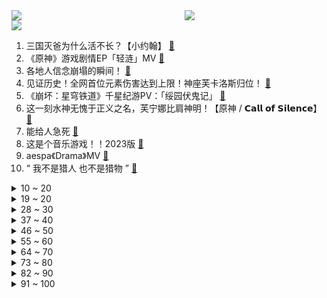 <div >
	<a style="float:left;width:55%;" href = "https://github.com/anuraghazra/github-readme-stats">
	 <img src = "https://github-readme-stats.vercel.app/api?username=iuuuuuaena&theme=buefy&show_icons=true"/>
	</a>
	<a  style="float:right;width:45%" href = "https://github.com/anuraghazra/github-readme-stats">
	 <img  src="https://github-readme-stats.vercel.app/api/top-langs/?username=anuraghazra&layout=compact"/>
	</a>
	</div>

[![](https://img.shields.io/badge/jxd-@jxdgogogo.xyz-yellowgreen.svg)](https://www.jxdgogogo.xyz)<br>
1. 三国灭爸为什么活不长？【小约翰】 [:link:](//www.bilibili.com/video/BV16a4y1Q7by) <br>
2. 《原神》游戏剧情EP「轻涟」MV [:link:](//www.bilibili.com/video/BV17N411g7Ft) <br>
3. 各地人信念崩塌的瞬间！ [:link:](//www.bilibili.com/video/BV1ba4y1Q7pV) <br>
4. 见证历史！全网首位元素伤害达到上限！神座芙卡洛斯归位！ [:link:](//www.bilibili.com/video/BV1Qg4y1X7o6) <br>
5. 《崩坏：星穹铁道》千星纪游PV：「绥园伏鬼记」 [:link:](//www.bilibili.com/video/BV1Xw411K7Mg) <br>
6. 这一刻水神无愧于正义之名，芙宁娜比肩神明！【原神 / 𝗖𝗮𝗹𝗹 𝗼𝗳 𝗦𝗶𝗹𝗲𝗻𝗰𝗲】 [:link:](//www.bilibili.com/video/BV14u4y187Rg) <br>
7. 能给人急死 [:link:](//www.bilibili.com/video/BV1nj411a7Cz) <br>
8. 这是个音乐游戏！！2023版 [:link:](//www.bilibili.com/video/BV1ze411X7MN) <br>
9. aespa《Drama》MV [:link:](//www.bilibili.com/video/BV1Se411X7d4) <br>
10. “ 我不是猎人 也不是猎物 ” [:link:](//www.bilibili.com/video/BV1R94y137TL) <br>
<details>
<summary>10 ~ 20</summary>

11. 你最喜欢上哪科老师的课？ [:link:](//www.bilibili.com/video/BV1mM411S7SD) <br>
12. 《甄嬛传》之 甄嬛的一生 (上) [:link:](//www.bilibili.com/video/BV16j411h7bN) <br>
13. 突然降温咋画捏? [:link:](//www.bilibili.com/video/BV1EN4y1D7ef) <br>
14. 网友：是谁教消防这么拍宣传片的？ [:link:](//www.bilibili.com/video/BV1yc411R7EF) <br>
15. 大师撤回了一次行骗🙏 [:link:](//www.bilibili.com/video/BV1vc411X7Lc) <br>
16. 还有哪个舍友不听话 [:link:](//www.bilibili.com/video/BV1kg4y197pN) <br>
17. 老一辈艺术家的从容与淡定～让你们看看正规军的青海摇！张诗尧青海摇原版 [:link:](//www.bilibili.com/video/BV19w411K7yQ) <br>
18. 厕所也能成网红店？想你的风吹到了厕所 [:link:](//www.bilibili.com/video/BV1AC4y1U7Ay) <br>
19. 惊呆宠物医生，一只自己会看病的流浪狗 [:link:](//www.bilibili.com/video/BV1PH4y1B7wf) <br>
</details>
<details>
<summary>19 ~ 20</summary>

20. 《完蛋！我被逆天舍友包围了！》先导PV [:link:](//www.bilibili.com/video/BV1sj411h7Da) <br>
21. 冬季限定装备-冰溜子上线！ [:link:](//www.bilibili.com/video/BV1d84y1Q7m7) <br>
22. 去漫展就是为了这一刻… [:link:](//www.bilibili.com/video/BV1kg4y1X7kH) <br>
23. 这辣白菜第一了 [:link:](//www.bilibili.com/video/BV1ZG411Q7er) <br>
24. 【动捕演员过家家】超级间谍的千面伪装 [:link:](//www.bilibili.com/video/BV1ZQ4y18715) <br>
25. 在吗？读个评论？ [:link:](//www.bilibili.com/video/BV19g4y1X7h4) <br>
26. 这让人怎么下嘴啊？ [:link:](//www.bilibili.com/video/BV1Hj411h7St) <br>
27. 《商界小佬》 [:link:](//www.bilibili.com/video/BV1TQ4y18723) <br>
28. 醉里挑灯看剑，梦回吹角连营#辛弃疾 [:link:](//www.bilibili.com/video/BV1pc411R7Yt) <br>
</details>
<details>
<summary>28 ~ 30</summary>

29. 坚持不懈的青春万岁！冬泳健身可能有危险，请勿模仿 [:link:](//www.bilibili.com/video/BV1HG411Q77f) <br>
30. 【王德峰】通常人理解的“经济基础决定上层建筑”可能是错的 [:link:](//www.bilibili.com/video/BV1Xe411D7xo) <br>
31. 【手残联萌】9周年特别节目 [:link:](//www.bilibili.com/video/BV1aM411S7xX) <br>
32. 在毛毯上薅出艾伦 [:link:](//www.bilibili.com/video/BV1X94y137YV) <br>
33. 如果不是我的推荐，你可能永远不会知道这部电影，有些人活着真难 [:link:](//www.bilibili.com/video/BV1q94y137bk) <br>
34. 【医学博士】得了破伤风还能活多久？| 这种伤口很有可能是破伤风！ [:link:](//www.bilibili.com/video/BV1Fu4y1b7Ls) <br>
35. 【中文版翻唱】「轻涟」（芙宁娜传说任务《水的女儿》） [:link:](//www.bilibili.com/video/BV1gw411T7xH) <br>
36. 【明日方舟：终末地】首曝《终末地》玩法！这玩法确实新鲜   |魔法Zc目录 明日方舟：终末地 [:link:](//www.bilibili.com/video/BV1aj411h7fN) <br>
37. 【轰】这个世界总要允许普通人存在吧？（上膛） [:link:](//www.bilibili.com/video/BV12C4y177df) <br>
</details>
<details>
<summary>37 ~ 40</summary>

38. 敌人是重生者，但我运气实在是太好了 [:link:](//www.bilibili.com/video/BV1b94y1V7TR) <br>
39. 【vlog】小缸team真是好，上班就往海边跑 [:link:](//www.bilibili.com/video/BV16c411R7zy) <br>
40. 无特效！挑战全网最还原的琳妮特变咖啡杯魔术！ [:link:](//www.bilibili.com/video/BV1vN4y1U7ez) <br>
41. 我们把各国军人拉到一起开了个会，指了条未曾设想的道路 [:link:](//www.bilibili.com/video/BV1KH4y1z7c8) <br>
42. 孩子：扣1把我复活 [:link:](//www.bilibili.com/video/BV1qz4y1P7DG) <br>
43. 歌迷朋友们好，我又出歌了 [:link:](//www.bilibili.com/video/BV1z94y1V7PE) <br>
44. “凡人之躯又如何？在王座上独守500年，无愧于水神之名！” [:link:](//www.bilibili.com/video/BV1v94y1V7r1) <br>
45. 大连一座让人生活惬意的城市，每个人在这都值得无忧无虑。 [:link:](//www.bilibili.com/video/BV1uj411a7xW) <br>
46. 轻舟已过 万重山 [:link:](//www.bilibili.com/video/BV1xH4y1B7YX) <br>
</details>
<details>
<summary>46 ~ 50</summary>

47. 幼儿园小女孩800米跑出3分11秒！ [:link:](//www.bilibili.com/video/BV1xg4y197Bp) <br>
48. 当个高执行力的女生有多爽！我的P人变J秘诀！ [:link:](//www.bilibili.com/video/BV1RC4y1U7UZ) <br>
49. 排骨的神仙吃法，每一口都是妈妈的味道~ [:link:](//www.bilibili.com/video/BV1wC4y1n74T) <br>
50. 挑战城市暴走15公里到绵羊料理家!!!【第四期】 [:link:](//www.bilibili.com/video/BV1Dj411h7bA) <br>
51. 这所学校，居然给学校里的猫，做了战斗力排行榜！ [:link:](//www.bilibili.com/video/BV1JH4y1B7SW) <br>
52. 猝死前会有哪些征兆？哪些习惯会增加猝死概率？ [:link:](//www.bilibili.com/video/BV1EG411Q7Cb) <br>
53. 一直赢我？卸磨杀驴搞我爱美丽就是你的不对了！ [:link:](//www.bilibili.com/video/BV19a4y1S77F) <br>
54. 9.7分封神！漫威15年最强剧诞生！洛基“故事之神”最强形态！这一集我实名吹爆 [:link:](//www.bilibili.com/video/BV1mz4y1P7xY) <br>
55. 【MrBeast公益】当我们为孩子们捐100口井时。。。 [:link:](//www.bilibili.com/video/BV1Y84y1Q7xx) <br>
</details>
<details>
<summary>55 ~ 60</summary>

56. 开车跑了5天，还没跑出呼伦贝尔！ [:link:](//www.bilibili.com/video/BV15c411R7Na) <br>
57. 全校唯一作业交齐的班级 [:link:](//www.bilibili.com/video/BV1iC4y177EZ) <br>
58. 降温了，是时候重温一遍了 [:link:](//www.bilibili.com/video/BV18w411T7JV) <br>
59. 总决赛 我来咯【Shy场时刻08】 [:link:](//www.bilibili.com/video/BV1HN4y1U78c) <br>
60. 那些被阉割过的名言：这何止是误解！简直是反向理解！ [:link:](//www.bilibili.com/video/BV1mc411R71D) <br>
61. 千万粉丝吃鸡一姐开什么车？沫子爱车曝光！ [:link:](//www.bilibili.com/video/BV11g4y1X7Du) <br>
62. 不想起床？00后女兵喊你迎接美好的一天❤️ [:link:](//www.bilibili.com/video/BV1KH4y1z7KP) <br>
63. 绳子都脱了只能硬着头皮上了 [:link:](//www.bilibili.com/video/BV1LM411D7zL) <br>
64. 当我2023年再次听到这些歌。 [:link:](//www.bilibili.com/video/BV1gg4y1Q7kS) <br>
</details>
<details>
<summary>64 ~ 70</summary>

65. 《芙宁娜不休的独舞》——五百年后的芙宁娜，终于自由了 [:link:](//www.bilibili.com/video/BV1eM411S7tD) <br>
66. 乡村真人版海贼王（7） [:link:](//www.bilibili.com/video/BV1du4y1P7m3) <br>
67. 【芙宁娜】⚡你能忍受芙芙噔噔的洗脑么⚡汪⚡ [:link:](//www.bilibili.com/video/BV1KN411g7hn) <br>
68. 真的只是某一瞬间..... [:link:](//www.bilibili.com/video/BV1uw411x7rS) <br>
69. 养了500只蚊子，陪我玩沉浸式射击游戏 [:link:](//www.bilibili.com/video/BV1Ka4y1S7iB) <br>
70. 当我知道妈妈是17W粉丝的网红后，被她粉丝骂了？ [:link:](//www.bilibili.com/video/BV1MC4y1E7Qv) <br>
71. 再不逃出去答辩就兜裤裆里了！ [:link:](//www.bilibili.com/video/BV1HQ4y1872Y) <br>
72. 【扁豆】这结局，不愧是中国第一官场剧！5000年的人情事故，终于被说明白了！《岁月》大结局 [:link:](//www.bilibili.com/video/BV1Cu4y187XX) <br>
73. 一开始就站错队了唉 [:link:](//www.bilibili.com/video/BV1r94y1V7T1) <br>
</details>
<details>
<summary>73 ~ 80</summary>

74. 《抽 象 主 播》 [:link:](//www.bilibili.com/video/BV1nu4y1N7kT) <br>
75. 对话陈奕迅!极限访谈20分钟!新专辑独家幕后丨HOPICO [:link:](//www.bilibili.com/video/BV13c411R76s) <br>
76. 巧克力味的东西真的是能让有幸福感！只要1分钟就能搞定的爆浆巧克力蛋糕，热乎乎的我太幸福了~~~ [:link:](//www.bilibili.com/video/BV1bQ4y1n7qp) <br>
77. 【Stray Kids】 "樂 (LALALALA)" M/V [:link:](//www.bilibili.com/video/BV13N411g7Nx) <br>
78. 老板让我滚出去 [:link:](//www.bilibili.com/video/BV1dN4y1D7XD) <br>
79. 怎样继承舍友的财产 [:link:](//www.bilibili.com/video/BV1Uw411p7ij) <br>
80. 【2023全球总决赛】11月11日 半决赛 WBG vs BLG [:link:](//www.bilibili.com/video/BV1jg4y1Q7Pg) <br>
81. 带你沉浸式体验消防“Tank” [:link:](//www.bilibili.com/video/BV1Dw411s7tn) <br>
82. 大型美食节目之《走进味觉》 [:link:](//www.bilibili.com/video/BV1dH4y1q7kp) <br>
</details>
<details>
<summary>82 ~ 90</summary>

83. 我在坐月子所以断更了，后续会陆续更新哦 [:link:](//www.bilibili.com/video/BV1rg4y197XQ) <br>
84. 黑老大害死退役兵王的小妹妹，兵王直接团灭黑帮，动作电影《胜利》 [:link:](//www.bilibili.com/video/BV1G94y1375n) <br>
85. 生而为入殓师 我很抱歉 [:link:](//www.bilibili.com/video/BV1yM411f733) <br>
86. 【罗翔】张三弄虚作假却风生水起，做真好人真难！经验世界无法给人自洽，我们该怎么办？ [:link:](//www.bilibili.com/video/BV1k94y1V7vV) <br>
87. 刚来法国时帮过我的老太太成了homeless… [:link:](//www.bilibili.com/video/BV1ju4y1N7od) <br>
88. 《赛文奥特曼》剧情解析：真假赛文之战，就算是奥特战士也要面对另一个自己 [:link:](//www.bilibili.com/video/BV1kN411g7d6) <br>
89. 戴夫大战僵尸 [:link:](//www.bilibili.com/video/BV1FC4y1U7bp) <br>
90. 紫薯布丁烧｜宁艺卓231110 音乐银行《Drama》舞台横版直拍 [:link:](//www.bilibili.com/video/BV1Ub4y1u7FD) <br>
91. 【颈椎自救】这5个动作做完就很舒服，快速缓解肩颈疼痛僵硬！ [:link:](//www.bilibili.com/video/BV1Ez4y1P7H3) <br>
</details>
<details>
<summary>91 ~ 100</summary>

92. 如何拥有“圣人”般，恐怖的行动力，如利剑般执行！ [:link:](//www.bilibili.com/video/BV1bQ4y187wo) <br>
93. 探秘中国人开的豪华枪店！全是稀有顶级武器！国产武器一大堆！ [:link:](//www.bilibili.com/video/BV1iz4y1P73Q) <br>
94. 今天给燕子上一课！ [:link:](//www.bilibili.com/video/BV1yg4y1X71R) <br>
95. 自从有了它，大街上也敢吸毒？真实案例告诉你，毒品电子烟的危害。（上） [:link:](//www.bilibili.com/video/BV18w411T7Zc) <br>
96. 在无尽的沙漠当中没有树木！该如何生存下去【我的世界】 P15 [:link:](//www.bilibili.com/video/BV1UQ4y187WF) <br>
97. 【操场银行】不要外放求你们了《Catallena》中文版半开麦唱跳舞台（内含多起舞台事故） [:link:](//www.bilibili.com/video/BV1vu4y187bn) <br>
98. 合租室友有点神经衰弱 [:link:](//www.bilibili.com/video/BV1184y1Q759) <br>
99. 打不赢BOSS就进厂拉电线！《明日方舟:终末地》技术测试体验报告！【泛式】 [:link:](//www.bilibili.com/video/BV1tN4y1D7QY) <br>
100. 芙宁娜，你是真正的英雄！枫丹4.2体验报告！ [:link:](//www.bilibili.com/video/BV1ic411R7DH) <br>
</details>
